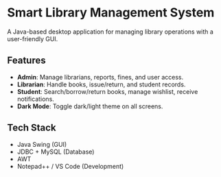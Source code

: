 # Smart Library Management System

A Java-based desktop application for managing library operations with a user-friendly GUI.

## Features
- **Admin**: Manage librarians, reports, fines, and user access.
- **Librarian**: Handle books, issue/return, and student records.
- **Student**: Search/borrow/return books, manage wishlist, receive notifications.
- **Dark Mode**: Toggle dark/light theme on all screens.

## Tech Stack
- Java Swing (GUI)
- JDBC + MySQL (Database)
- AWT
- Notepad++ / VS Code (Development)
